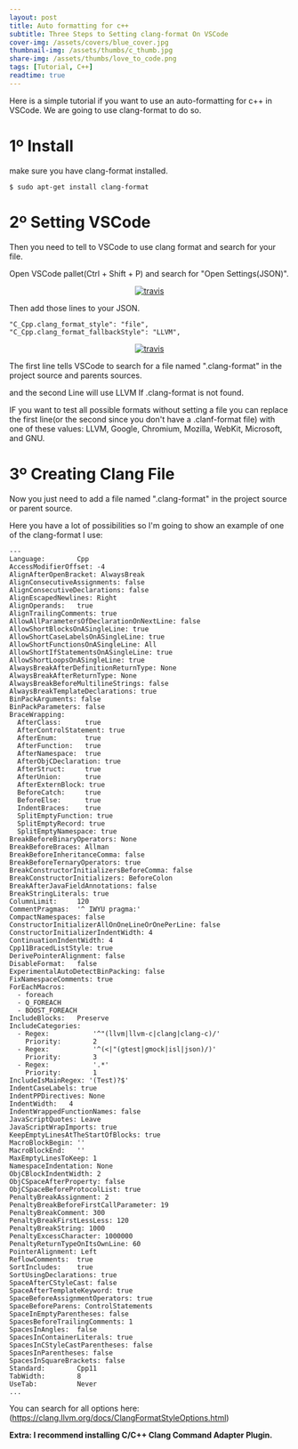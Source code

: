 ```yaml
---
layout: post
title: Auto formatting for c++
subtitle: Three Steps to Setting clang-format On VSCode
cover-img: /assets/covers/blue_cover.jpg
thumbnail-img: /assets/thumbs/c_thumb.jpg
share-img: /assets/thumbs/love_to_code.png
tags: [Tutorial, C++]
readtime: true
---
```


Here is a simple tutorial if you want to use an auto-formatting for c++ in VSCode. We are going to use clang-format to do so.

# 1º Install

make sure you have clang-format installed.


```
$ sudo apt-get install clang-format
```

# 2º Setting VSCode

Then you need to tell to VSCode to use clang format and search for your file.

Open VSCode pallet(Ctrl + Shift + P) and search for "Open Settings(JSON)".

<div style="text-align:center;">
  <a href="/MyBlog/assets/covers/blue_cover.jpg">
    <img src="/MyBlog/assets/covers/blue_cover.jpg" alt="travis">
  </a>
</div>


Then add those lines to your JSON.

```
"C_Cpp.clang_format_style": "file",
"C_Cpp.clang_format_fallbackStyle": "LLVM",
```

<div style="text-align:center;">
  <a href="/MyBlog/assets/img/clang/clangSave.png">
    <img src="/MyBlog/assets/img/clang/clangSave.png" alt="travis">
  </a>
</div>



The first line tells VSCode to search for a file named ".clang-format" in the project source and parents sources.

and the second Line will use LLVM If .clang-format is not found.

IF you want to test all possible formats without setting a file you can replace the first line(or the second since you don't have a .clanf-format file) with one of these values: LLVM, Google, Chromium, Mozilla, WebKit, Microsoft, and GNU.

# 3º Creating Clang File

Now you just need to add a file named ".clang-format" in the project source or parent source.

Here you have a lot of possibilities so I'm going to show an example of one of the clang-format I use:

```
---
Language:        Cpp
AccessModifierOffset: -4
AlignAfterOpenBracket: AlwaysBreak
AlignConsecutiveAssignments: false
AlignConsecutiveDeclarations: false
AlignEscapedNewlines: Right
AlignOperands:   true
AlignTrailingComments: true
AllowAllParametersOfDeclarationOnNextLine: false
AllowShortBlocksOnASingleLine: true
AllowShortCaseLabelsOnASingleLine: true
AllowShortFunctionsOnASingleLine: All
AllowShortIfStatementsOnASingleLine: true
AllowShortLoopsOnASingleLine: true
AlwaysBreakAfterDefinitionReturnType: None
AlwaysBreakAfterReturnType: None
AlwaysBreakBeforeMultilineStrings: false
AlwaysBreakTemplateDeclarations: true
BinPackArguments: false
BinPackParameters: false
BraceWrapping:
  AfterClass:      true
  AfterControlStatement: true
  AfterEnum:       true
  AfterFunction:   true
  AfterNamespace:  true
  AfterObjCDeclaration: true
  AfterStruct:     true
  AfterUnion:      true
  AfterExternBlock: true
  BeforeCatch:     true
  BeforeElse:      true
  IndentBraces:    true
  SplitEmptyFunction: true
  SplitEmptyRecord: true
  SplitEmptyNamespace: true
BreakBeforeBinaryOperators: None
BreakBeforeBraces: Allman
BreakBeforeInheritanceComma: false
BreakBeforeTernaryOperators: true
BreakConstructorInitializersBeforeComma: false
BreakConstructorInitializers: BeforeColon
BreakAfterJavaFieldAnnotations: false
BreakStringLiterals: true
ColumnLimit:     120
CommentPragmas:  '^ IWYU pragma:'
CompactNamespaces: false
ConstructorInitializerAllOnOneLineOrOnePerLine: false
ConstructorInitializerIndentWidth: 4
ContinuationIndentWidth: 4
Cpp11BracedListStyle: true
DerivePointerAlignment: false
DisableFormat:   false
ExperimentalAutoDetectBinPacking: false
FixNamespaceComments: true
ForEachMacros:
  - foreach
  - Q_FOREACH
  - BOOST_FOREACH
IncludeBlocks:   Preserve
IncludeCategories:
  - Regex:           '^"(llvm|llvm-c|clang|clang-c)/'
    Priority:        2
  - Regex:           '^(<|"(gtest|gmock|isl|json)/)'
    Priority:        3
  - Regex:           '.*'
    Priority:        1
IncludeIsMainRegex: '(Test)?$'
IndentCaseLabels: true
IndentPPDirectives: None
IndentWidth:   4
IndentWrappedFunctionNames: false
JavaScriptQuotes: Leave
JavaScriptWrapImports: true
KeepEmptyLinesAtTheStartOfBlocks: true
MacroBlockBegin: ''
MacroBlockEnd:   ''
MaxEmptyLinesToKeep: 1
NamespaceIndentation: None
ObjCBlockIndentWidth: 2
ObjCSpaceAfterProperty: false
ObjCSpaceBeforeProtocolList: true
PenaltyBreakAssignment: 2
PenaltyBreakBeforeFirstCallParameter: 19
PenaltyBreakComment: 300
PenaltyBreakFirstLessLess: 120
PenaltyBreakString: 1000
PenaltyExcessCharacter: 1000000
PenaltyReturnTypeOnItsOwnLine: 60
PointerAlignment: Left
ReflowComments:  true
SortIncludes:    true
SortUsingDeclarations: true
SpaceAfterCStyleCast: false
SpaceAfterTemplateKeyword: true
SpaceBeforeAssignmentOperators: true
SpaceBeforeParens: ControlStatements
SpaceInEmptyParentheses: false
SpacesBeforeTrailingComments: 1
SpacesInAngles:  false
SpacesInContainerLiterals: true
SpacesInCStyleCastParentheses: false
SpacesInParentheses: false
SpacesInSquareBrackets: false
Standard:        Cpp11
TabWidth:        8
UseTab:          Never
...
```

You can search for all options here: (https://clang.llvm.org/docs/ClangFormatStyleOptions.html)

**Extra: I recommend installing C/C++ Clang Command Adapter Plugin.**
